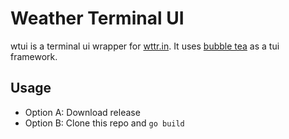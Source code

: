 # Weather Terminal UI
wtui is a terminal ui wrapper for [wttr.in](https://wttr.in).
It uses [bubble tea](https://github.com/charmbracelet/bubbletea) as a tui framework.

## Usage
* Option A: 
Download release
* Option B: 
Clone this repo and `go build`
